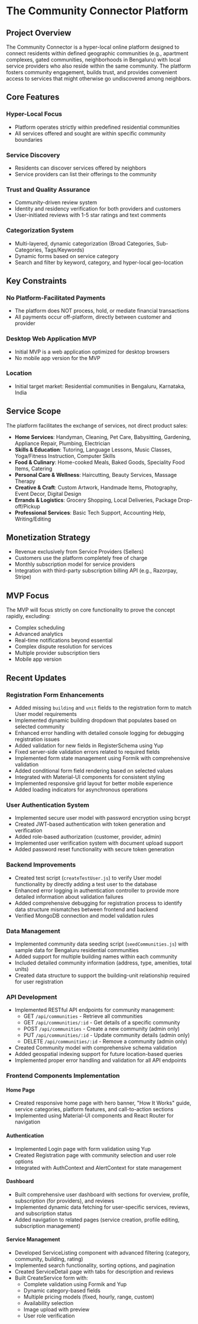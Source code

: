 # The Community Connector Platform

## Project Overview

The Community Connector is a hyper-local online platform designed to connect residents within defined geographic communities (e.g., apartment complexes, gated communities, neighborhoods in Bengaluru) with local service providers who also reside within the same community. The platform fosters community engagement, builds trust, and provides convenient access to services that might otherwise go undiscovered among neighbors.

## Core Features

### Hyper-Local Focus
- Platform operates strictly within predefined residential communities
- All services offered and sought are within specific community boundaries

### Service Discovery
- Residents can discover services offered by neighbors
- Service providers can list their offerings to the community

### Trust and Quality Assurance
- Community-driven review system
- Identity and residency verification for both providers and customers
- User-initiated reviews with 1-5 star ratings and text comments

### Categorization System
- Multi-layered, dynamic categorization (Broad Categories, Sub-Categories, Tags/Keywords)
- Dynamic forms based on service category
- Search and filter by keyword, category, and hyper-local geo-location

## Key Constraints

### No Platform-Facilitated Payments
- The platform does NOT process, hold, or mediate financial transactions
- All payments occur off-platform, directly between customer and provider

### Desktop Web Application MVP
- Initial MVP is a web application optimized for desktop browsers
- No mobile app version for the MVP

### Location
- Initial target market: Residential communities in Bengaluru, Karnataka, India

## Service Scope

The platform facilitates the exchange of services, not direct product sales:

- **Home Services**: Handyman, Cleaning, Pet Care, Babysitting, Gardening, Appliance Repair, Plumbing, Electrician
- **Skills & Education**: Tutoring, Language Lessons, Music Classes, Yoga/Fitness Instruction, Computer Skills
- **Food & Culinary**: Home-cooked Meals, Baked Goods, Speciality Food Items, Catering
- **Personal Care & Wellness**: Haircutting, Beauty Services, Massage Therapy
- **Creative & Craft**: Custom Artwork, Handmade Items, Photography, Event Decor, Digital Design
- **Errands & Logistics**: Grocery Shopping, Local Deliveries, Package Drop-off/Pickup
- **Professional Services**: Basic Tech Support, Accounting Help, Writing/Editing

## Monetization Strategy

- Revenue exclusively from Service Providers (Sellers)
- Customers use the platform completely free of charge
- Monthly subscription model for service providers
- Integration with third-party subscription billing API (e.g., Razorpay, Stripe)

## MVP Focus

The MVP will focus strictly on core functionality to prove the concept rapidly, excluding:

- Complex scheduling
- Advanced analytics
- Real-time notifications beyond essential
- Complex dispute resolution for services
- Multiple provider subscription tiers
- Mobile app version

## Recent Updates

### Registration Form Enhancements
- Added missing `building` and `unit` fields to the registration form to match User model requirements
- Implemented dynamic building dropdown that populates based on selected community
- Enhanced error handling with detailed console logging for debugging registration issues
- Added validation for new fields in RegisterSchema using Yup
- Fixed server-side validation errors related to required fields
- Implemented form state management using Formik with comprehensive validation
- Added conditional form field rendering based on selected values
- Integrated with Material-UI components for consistent styling
- Implemented responsive grid layout for better mobile experience
- Added loading indicators for asynchronous operations

### User Authentication System
- Implemented secure user model with password encryption using bcrypt
- Created JWT-based authentication with token generation and verification
- Added role-based authorization (customer, provider, admin)
- Implemented user verification system with document upload support
- Added password reset functionality with secure token generation

### Backend Improvements
- Created test script (`createTestUser.js`) to verify User model functionality by directly adding a test user to the database
- Enhanced error logging in authentication controller to provide more detailed information about validation failures
- Added comprehensive debugging for registration process to identify data structure mismatches between frontend and backend
- Verified MongoDB connection and model validation rules

### Data Management
- Implemented community data seeding script (`seedCommunities.js`) with sample data for Bengaluru residential communities
- Added support for multiple building names within each community
- Included detailed community information (address, type, amenities, total units)
- Created data structure to support the building-unit relationship required for user registration

### API Development
- Implemented RESTful API endpoints for community management:
  - GET `/api/communities` - Retrieve all communities
  - GET `/api/communities/:id` - Get details of a specific community
  - POST `/api/communities` - Create a new community (admin only)
  - PUT `/api/communities/:id` - Update community details (admin only)
  - DELETE `/api/communities/:id` - Remove a community (admin only)
- Created Community model with comprehensive schema validation
- Added geospatial indexing support for future location-based queries
- Implemented proper error handling and validation for all API endpoints

### Frontend Components Implementation

#### Home Page
- Created responsive home page with hero banner, "How It Works" guide, service categories, platform features, and call-to-action sections
- Implemented using Material-UI components and React Router for navigation

#### Authentication
- Implemented Login page with form validation using Yup
- Created Registration page with community selection and user role options
- Integrated with AuthContext and AlertContext for state management

#### Dashboard
- Built comprehensive user dashboard with sections for overview, profile, subscription (for providers), and reviews
- Implemented dynamic data fetching for user-specific services, reviews, and subscription status
- Added navigation to related pages (service creation, profile editing, subscription management)

#### Service Management
- Developed ServiceListing component with advanced filtering (category, community, building, rating)
- Implemented search functionality, sorting options, and pagination
- Created ServiceDetail page with tabs for description and reviews
- Built CreateService form with:
  - Complete validation using Formik and Yup
  - Dynamic category-based fields
  - Multiple pricing models (fixed, hourly, range, custom)
  - Availability selection
  - Image upload with preview
  - User role verification